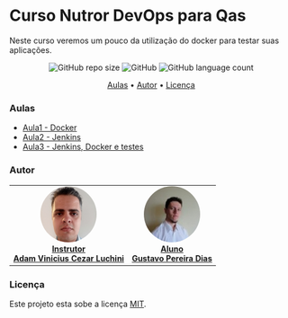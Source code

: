 # Curso Nutror DevOps para Qas

Neste curso veremos um pouco da utilização do docker para testar suas aplicações.

<p align="center">
	<img alt="GitHub repo size" src="https://img.shields.io/github/repo-size/gpd38/cursoNutrorDevOpsParaQas" />
	<img alt="GitHub" src="https://img.shields.io/github/license/gpd38/cursoNutrorDevOpsParaQas" />
	<img alt="GitHub language count" src="https://img.shields.io/github/languages/count/gpd38/cursoNutrorDevOpsParaQas" />
</p>

<p align="center">
	<a href="#Aulas">Aulas</a> •
	<a href="#Autor">Autor</a> •
	<a href="#Licença">Licença</a>
</p>

### Aulas

* [Aula1 - Docker](https://github.com/gpd38/cursoNutrorDevOpsParaQas/blob/main/codigo/aula1.md)
* [Aula2 - Jenkins](https://github.com/gpd38/cursoNutrorDevOpsParaQas/blob/main/codigo/aula2.md)
* [Aula3 - Jenkins, Docker e testes](https://github.com/gpd38/cursoNutrorDevOpsParaQas/blob/main/codigo/aula3.md)

### Autor

<table>
	<tr>
		<td align="center">
			<a href="https://www.linkedin.com/in/adamviniciusqa/">
				<img style="border-radius: 50%;" src="https://github.com/gpd38/cursoNutrorDevOpsParaQas/blob/main/img/adam.png" width="100px;" alt=""/>
				<br /><b>Instrutor<br>Adam Vinicius Cezar Luchini</b>
			</a>
			<br />
		</td>
		<td align="center">
			<a href="https://www.linkedin.com/in/gustavopereiradias">
				<img style="border-radius: 50%;" src="https://github.com/gpd38/cursoNutrorDevOpsParaQas/blob/main/img/gustavo.png" width="100px;" alt=""/>
				<br /><b>Aluno<br>Gustavo Pereira Dias</b>
			</a>
			<br />
		</td>
	</tr>
</table>


### Licença

Este projeto esta sobe a licença [MIT](./LICENSE).